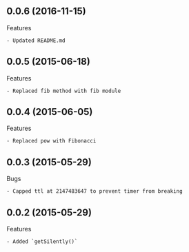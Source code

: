 ## 0.0.6 (2016-11-15)

Features

	- Updated README.md



## 0.0.5 (2015-06-18)

Features

	- Replaced fib method with fib module



## 0.0.4 (2015-06-05)

Features

	- Replaced pow with Fibonacci



## 0.0.3 (2015-05-29)

Bugs

	- Capped ttl at 2147483647 to prevent timer from breaking



## 0.0.2 (2015-05-29)

Features

	- Added `getSilently()`




